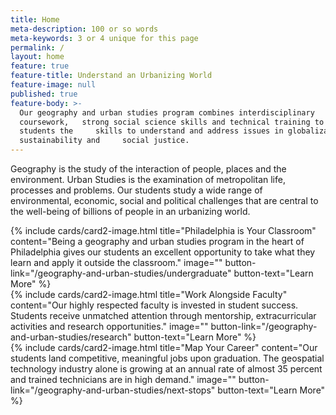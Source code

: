 ```yaml
---
title: Home
meta-description: 100 or so words
meta-keywords: 3 or 4 unique for this page
permalink: /
layout: home
feature: true
feature-title: Understand an Urbanizing World
feature-image: null
published: true
feature-body: >-
  Our geography and urban studies program combines interdisciplinary
  coursework,   strong social science skills and technical training to give our
  students the     skills to understand and address issues in globalization,
  sustainability and     social justice.
---
```

Geography is the study of the interaction of people, places and the environment. Urban Studies is the examination of metropolitan life, processes and problems. Our students study a wide range of environmental, economic, social and political challenges that are central to the well-being of billions of people in an urbanizing world. 

<div class="row row-wide">
  <div class="col m12 l4">{% include cards/card2-image.html 
    title="Philadelphia is Your Classroom" 
    content="Being a geography and urban studies program in the heart of Philadelphia gives our students an excellent opportunity to take what they learn and apply it outside the classroom." 
    image="" 
    button-link="/geography-and-urban-studies/undergraduate" 
    button-text="Learn More" %}
  </div>
  <div class="row row-wide">
    <div class="col m12 l4">{% include cards/card2-image.html 
      title="Work Alongside Faculty" 
      content="Our highly respected faculty is invested in student success. Students receive unmatched attention through mentorship, extracurricular activities and research opportunities." 
      image="" 
      button-link="/geography-and-urban-studies/research" 
      button-text="Learn More" %}
    </div>
    <div class="row row-wide">
      <div class="col m12 l4">{% include cards/card2-image.html 
        title="Map Your Career" 
        content="Our students land competitive, meaningful jobs upon graduation. The geospatial technology industry alone is growing at an annual rate of almost 35 percent and trained technicians are in high demand." 
        image="" 
        button-link="/geography-and-urban-studies/next-stops" 
        button-text="Learn More" %}
      </div>
</div>

